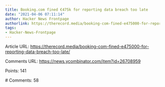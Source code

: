 ```yaml
---
title: Booking.com fined €475k for reporting data breach too late
date: "2021-04-06 07:11:14"
author: Hacker News Frontpage
authorlink: https://therecord.media/booking-com-fined-e475000-for-reporting-data-breach-too-late/
tags:
- Hacker-News-Frontpage
---
```


<p>Article URL: <a href="https://therecord.media/booking-com-fined-e475000-for-reporting-data-breach-too-late/">https://therecord.media/booking-com-fined-e475000-for-reporting-data-breach-too-late/</a></p>
<p>Comments URL: <a href="https://news.ycombinator.com/item?id=26708959">https://news.ycombinator.com/item?id=26708959</a></p>
<p>Points: 141</p>
<p># Comments: 58</p>
